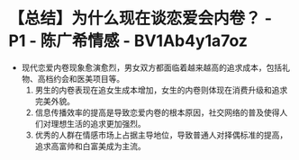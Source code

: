 # 【总结】为什么现在谈恋爱会内卷？ - P1 - 陈广希情感 - BV1Ab4y1a7oz

-   现代恋爱内卷现象愈演愈烈，男女双方都面临着越来越高的追求成本，包括礼物、高档约会和医美项目等。
    1.  男生的内卷表现在追女生成本增加，女生的内卷则体现在消费升级和追求完美外貌。
    2.  信息传播效率的提高是导致恋爱内卷的根本原因，社交网络的普及使得人们对理想生活的追求更加强烈。
    3.  优秀的人群在情感市场上占据主导地位，导致普通人对择偶标准的提高，追求高富帅和白富美成为主流。